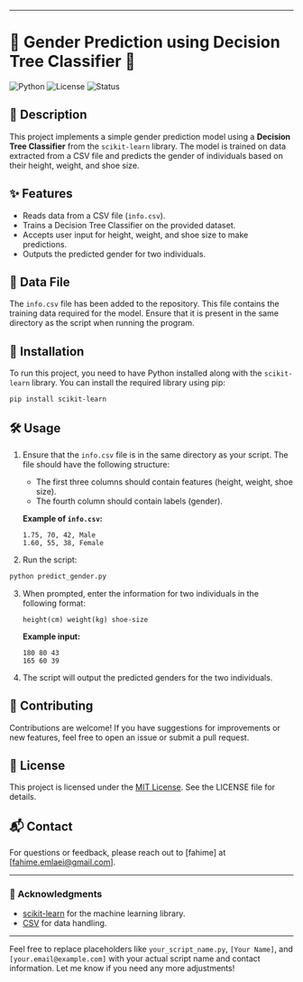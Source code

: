 
---

# 🎉 Gender Prediction using Decision Tree Classifier 🎉

![Python](https://img.shields.io/badge/Python-3.8%2B-blue.svg)
![License](https://img.shields.io/badge/License-MIT-green.svg)
![Status](https://img.shields.io/badge/Status-Active-brightgreen.svg)

## 📖 Description

This project implements a simple gender prediction model using a **Decision Tree Classifier** from the `scikit-learn` library. The model is trained on data extracted from a CSV file and predicts the gender of individuals based on their height, weight, and shoe size.

## ✨ Features

- Reads data from a CSV file (`info.csv`).
- Trains a Decision Tree Classifier on the provided dataset.
- Accepts user input for height, weight, and shoe size to make predictions.
- Outputs the predicted gender for two individuals.

## 📂 Data File

The `info.csv` file has been added to the repository. This file contains the training data required for the model. Ensure that it is present in the same directory as the script when running the program.

## 🚀 Installation

To run this project, you need to have Python installed along with the `scikit-learn` library. You can install the required library using pip:

```bash
pip install scikit-learn
```

## 🛠️ Usage

1. Ensure that the `info.csv` file is in the same directory as your script. The file should have the following structure:
   - The first three columns should contain features (height, weight, shoe size).
   - The fourth column should contain labels (gender).

   **Example of `info.csv`:**
   ```
   1.75, 70, 42, Male
   1.60, 55, 38, Female
   ```

2. Run the script:

```bash
python predict_gender.py
```

3. When prompted, enter the information for two individuals in the following format:
   ```
   height(cm) weight(kg) shoe-size
   ```

   **Example input:**
   ```
   180 80 43
   165 60 39
   ```

4. The script will output the predicted genders for the two individuals.

## 🤝 Contributing

Contributions are welcome! If you have suggestions for improvements or new features, feel free to open an issue or submit a pull request.

## 📄 License

This project is licensed under the [MIT License](LICENSE). See the LICENSE file for details.

## 📬 Contact

For questions or feedback, please reach out to [fahime] at [fahime.emlaei@gmail.com].

---

### 🌟 Acknowledgments

- [scikit-learn](https://scikit-learn.org/stable/) for the machine learning library.
- [CSV](https://en.wikipedia.org/wiki/Comma-separated_values) for data handling.

---

Feel free to replace placeholders like `your_script_name.py`, `[Your Name]`, and `[your.email@example.com]` with your actual script name and contact information. Let me know if you need any more adjustments!
